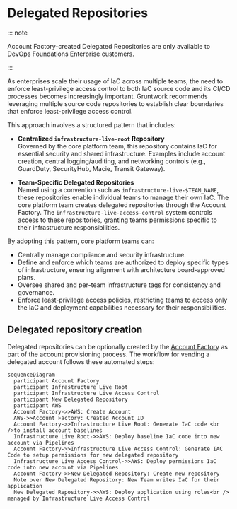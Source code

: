 # Delegated Repositories

::: note 

Account Factory-created Delegated Repositories are only available to DevOps Foundations Enterprise customers.

:::

As enterprises scale their usage of IaC across multiple teams, the need to enforce least-privilege access control to both IaC source code and its CI/CD processes becomes increasingly important. Gruntwork recommends leveraging multiple source code repositories to establish clear boundaries that enforce least-privilege access control. 

This approach involves a structured pattern that includes: 

-  **Centralized `infrastructure-live-root` Repository**  
   Governed by the core platform team, this repository contains IaC for essential security and shared infrastructure. Examples include account creation, central logging/auditing, and networking controls (e.g., GuardDuty, SecurityHub, Macie, Transit Gateway).

-  **Team-Specific Delegated Repositories**  
   Named using a convention such as `infrastructure-live-$TEAM_NAME`, these repositories enable individual teams to manage their own IaC. The core platform team creates delegated repositories through the Account Factory. The `infrastructure-live-access-control` system controls access to these repositories, granting teams permissions specific to their infrastructure responsibilities.

By adopting this pattern, core platform teams can:

- Centrally manage compliance and security infrastructure.
- Define and enforce which teams are authorized to deploy specific types of infrastructure, ensuring alignment with architecture board-approved plans.
- Oversee shared and per-team infrastructure tags for consistency and governance.
- Enforce least-privilege access policies, restricting teams to access only the IaC and deployment capabilities necessary for their responsibilities.

## Delegated repository creation

Delegated repositories can be optionally created by the [Account Factory](/2.0/docs/accountfactory/concepts) as part of the account provisioning process. The workflow for vending a delegated account follows these automated steps:

```mermaid
sequenceDiagram
  participant Account Factory
  participant Infrastructure Live Root
  participant Infrastructure Live Access Control
  participant New Delegated Repository
  participant AWS
  Account Factory->>AWS: Create Account
  AWS->>Account Factory: Created Account ID
  Account Factory->>Infrastructure Live Root: Generate IaC code <br />to install account baselines
  Infrastructure Live Root->>AWS: Deploy baseline IaC code into new account via Pipelines
  Account Factory->>Infrastructure Live Access Control: Generate IAC Code to setup permissions for new delegated repository
  Infrastructure Live Access Control->>AWS: Deploy permissions IaC code into new account via Pipelines
  Account Factory->>New Delegated Repository: Create new repository
  Note over New Delegated Repository: New Team writes IaC for their application
  New Delegated Repository->>AWS: Deploy application using roles<br /> managed by Infrastructure Live Access Control

```
